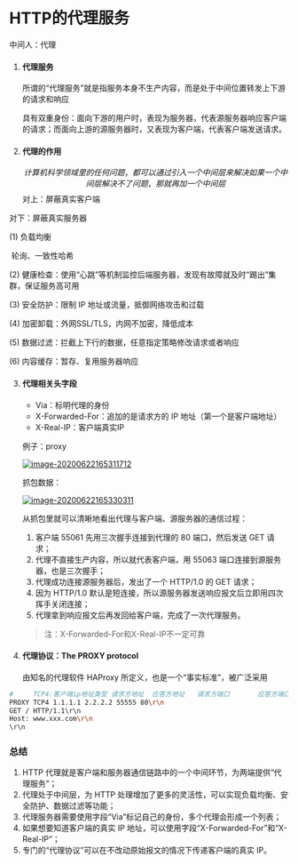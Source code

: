 # HTTP的代理服务

中间人：代理



1. #### 代理服务

   所谓的“代理服务”就是指服务本身不生产内容，而是处于中间位置转发上下游的请求和响应

   具有双重身份：面向下游的用户时，表现为服务器，代表源服务器响应客户端的请求；而面向上游的源服务器时，又表现为客户端，代表客户端发送请求。



2. #### 代理的作用
   
   $$
   计算机科学领域里的任何问题，都可以通过引入一个中间层来解决
   如果一个中间层解决不了问题，那就再加一个中间层
   $$
对上：屏蔽真实客户端
   
对下：屏蔽真实服务器
   
(1) 负载均衡
   
​	轮询、一致性哈希
   
(2) 健康检查：使用“心跳”等机制监控后端服务器，发现有故障就及时“踢出”集群，保证服务高可用
   
(3) 安全防护：限制 IP 地址或流量，抵御网络攻击和过载
   
(4) 加密卸载：外网SSL/TLS，内网不加密，降低成本
   
(5) 数据过滤：拦截上下行的数据，任意指定策略修改请求或者响应
   
   (6) 内容缓存：暂存、复用服务器响应



3. #### 代理相关头字段

   - Via：标明代理的身份
   - X-Forwarded-For：追加的是请求方的 IP 地址（第一个是客户端地址）
   - X-Real-IP：客户端真实IP

   例子：proxy

   <a data-fancybox title="image-20200622165311712" href="https://static001.geekbang.org/resource/image/c5/e7/c5aa6d5f82e8cc1a35772293972446e7.png">![image-20200622165311712](https://static001.geekbang.org/resource/image/c5/e7/c5aa6d5f82e8cc1a35772293972446e7.png)</a>

   抓包数据：

   <a data-fancybox title="image-20200622165330311" href="https://static001.geekbang.org/resource/image/5a/54/5a247e9e5bf66f5ac3316fddf4e2b254.png">![image-20200622165330311](https://static001.geekbang.org/resource/image/5a/54/5a247e9e5bf66f5ac3316fddf4e2b254.png)</a>

   从抓包里就可以清晰地看出代理与客户端、源服务器的通信过程：

   1. 客户端 55061 先用三次握手连接到代理的 80 端口，然后发送 GET 请求；
   2. 代理不直接生产内容，所以就代表客户端，用 55063 端口连接到源服务器，也是三次握手；
   3. 代理成功连接源服务器后，发出了一个 HTTP/1.0 的 GET 请求；
   4. 因为 HTTP/1.0 默认是短连接，所以源服务器发送响应报文后立即用四次挥手关闭连接；
   5. 代理拿到响应报文后再发回给客户端，完成了一次代理服务。

   > 注：X-Forwarded-For和X-Real-IP不一定可靠



4. #### 代理协议：The PROXY protocol

   由知名的代理软件 HAProxy 所定义，也是一个“事实标准”，被广泛采用

```bash
#     TCP4:客户端ip地址类型 请求方地址	应答方地址	请求方端口		应答方端口\r\n结束
PROXY TCP4 1.1.1.1 2.2.2.2 55555 80\r\n
GET / HTTP/1.1\r\n
Host: www.xxx.com\r\n
\r\n
```





### 总结

1. HTTP 代理就是客户端和服务器通信链路中的一个中间环节，为两端提供“代理服务”；
2. 代理处于中间层，为 HTTP 处理增加了更多的灵活性，可以实现负载均衡、安全防护、数据过滤等功能；
3. 代理服务器需要使用字段“Via”标记自己的身份，多个代理会形成一个列表；
4. 如果想要知道客户端的真实 IP 地址，可以使用字段“X-Forwarded-For”和“X-Real-IP”；
5. 专门的“代理协议”可以在不改动原始报文的情况下传递客户端的真实 IP。




































